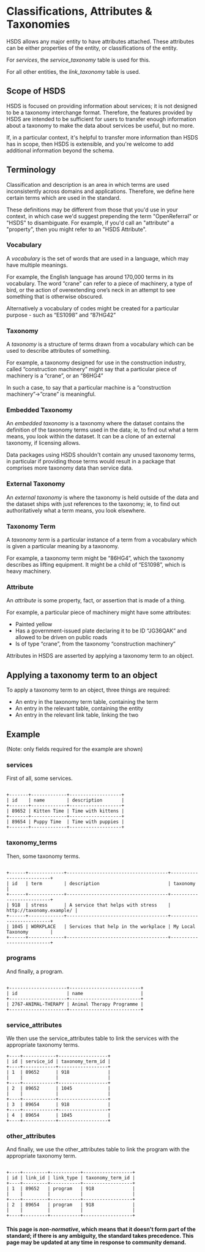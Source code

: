 Classifications, Attributes & Taxonomies
========================================

HSDS allows any major entity to have attributes attached. These attributes can be either properties of the entity, or classifications of the entity. 

For _services_, the _service_taxonomy_ table is used for this.

For all other entities, the _link_taxonomy_ table is used.

## Scope of HSDS

HSDS is focused on providing information about services; it is not designed to be a taxonomy interchange format. Therefore, the features provided by HSDS are intended to be sufficient for users to transfer enough information about a taxonomy to make the data about services be useful, but no more. 

If, in a particular context, it's helpful to transfer more information than HSDS has in scope, then HSDS is extensible, and you're welcome to add additional information beyond the schema.

## Terminology

Classification and description is an area in which terms are used inconsistently across domains and applications. Therefore, we define here certain terms which are used in the standard.

These definitions may be different from those that you'd use in your context, in which case we'd suggest prepending the term "OpenReferral" or "HSDS" to disambiguate. For example, if you'd call an "attribute" a "property", then you might refer to an "HSDS Attribute".

### Vocabulary

A *vocabulary* is the set of words that are used in a language, which may have multiple meanings.

For example, the English language has around 170,000 terms in its vocabulary. The word “crane” can refer to a piece of machinery, a type of bird, or the action of overextending one’s neck in an attempt to see something that is otherwise obscured.

Alternatively a vocabulary of codes might be created for a particular purpose - such as “ES1098” and “87HG42”

### Taxonomy

A *taxonomy* is a structure of terms drawn from a vocabulary which can be used to describe attributes of something.

For example, a taxonomy designed for use in the construction industry, called “construction machinery” might say that a particular piece of machinery is a “crane”, or an “86HG4”

In such a case, to say that a particular machine is a “construction machinery”->”crane” is meaningful.


### Embedded Taxonomy

An *embedded taxonomy* is a taxonomy where the dataset contains the definition of the taxonomy terms used in the data; ie, to find out what a term means, you look within the dataset. It can be a clone of an external taxonomy, if licensing allows.

Data packages using HSDS shouldn't contain any unused taxonomy terms, in particular if providing those terms would result in a package that comprises more taxonomy data than service data.

### External Taxonomy

An *external taxonomy* is where the taxonomy is held outside of the data and  the dataset ships with just references to the taxonomy; ie, to find out authoritatively what a term means, you look elsewhere.

### Taxonomy Term

A *taxonomy term* is a particular instance of a term from a vocabulary which is given a particular meaning by a taxonomy.

For example, a taxonomy term might be “86HG4”, which the taxonomy describes as lifting equipment. It might be a child of “ES1098”, which is heavy machinery.

### Attribute

An *attribute* is some property, fact, or assertion that is made of a thing.

For example, a particular piece of machinery might have some attributes:

* Painted yellow
* Has a government-issued plate declaring it to be ID “JG36QAK” and allowed to be driven on public roads
* Is of type “crane”, from the taxonomy “construction machinery”

Attributes in HSDS are asserted by applying a taxonomy term to an object. 

## Applying a taxonomy term to an object

To apply a taxonomy term to an object, three things are required:

* An entry in the taxonomy term table, containing the term
* An entry in the relevant table, containing the entity
* An entry in the relevant link table, linking the two

## Example

(Note: only fields required for the example are shown)

### services

First of all, some services.

```eval_rst

+-------+-------------+-------------------+
| id    | name        | description       |
+-------+-------------+-------------------+
| 89652 | Kitten Time | Time with kittens |
+-------+-------------+-------------------+
| 89654 | Puppy Time  | Time with puppies |
+-------+-------------+-------------------+

```

### taxonomy_terms

Then, some taxonomy terms. 

```eval_rst

+------+-------------+-------------------------------------+--------------------------+
| id   | term        | description                         | taxonomy                 |
+------+-------------+-------------------------------------+--------------------------+
| 918  | stress      | A service that helps with stress    | http://taxonomy.example/ |
+------+-------------+-------------------------------------+--------------------------+
| 1045 | WORKPLACE   | Services that help in the workplace | My Local Taxonomy        |
+------+-------------+-------------------------------------+--------------------------+

```

### programs

And finally, a program. 

```eval_rst

+---------------------+--------------------------+
| id                  | name                     |
+---------------------+--------------------------+
| 2767-ANIMAL-THERAPY | Animal Therapy Programme |
+---------------------+--------------------------+

```

### service_attributes

We then use the service_attributes table to link the services with the appropriate taxonomy terms.

```eval_rst
+----+------------+------------------+
| id | service_id | taxonomy_term_id |
+----+------------+------------------+
| 1  | 89652      | 918              |
|    |            |                  |
+----+------------+------------------+
| 2  | 89652      | 1045             |
|    |            |                  |
+----+------------+------------------+
| 3  | 89654      | 918              |
+----+------------+------------------+
| 4  | 89654      | 1045             |
+----+------------+------------------+

```

### other_attributes

And finally, we use the other_attributes table to link the program with the appropriate taxonomy term. 

```eval_rst

+----+---------+-----------+------------------+
| id | link_id | link_type | taxonomy_term_id |
+----+---------+-----------+------------------+
| 1  | 89652   | program   | 918              |
|    |         |           |                  |
+----+---------+-----------+------------------+
| 2  | 89654   | program   | 918              |
|    |         |           |                  |
+----+---------+-----------+------------------+
```

#### This page is *non-normative*, which means that it doesn't form part of the standard; if there is any ambiguity, the standard takes precedence. This page may be updated at any time in response to community demand.

